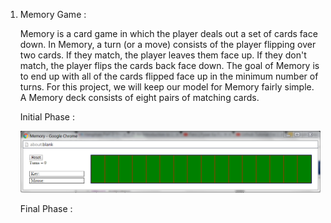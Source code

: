 1. Memory Game :

	Memory is a card game in which the player deals out a set of 	cards face down. In Memory, a turn (or a move) consists of 	the player flipping over two cards. If they match, the 	player leaves them face up. If they don't match, the player 	flips the cards back face down. The goal of Memory is to end 	up with all of the cards flipped face up in the minimum 	number of turns. For this project, we will keep our model 	for Memory fairly simple. A Memory deck consists of eight 	pairs of matching cards.



	Initial Phase :
	
	![alt text](Memory-1.png)
	
 


	Final Phase :

 

